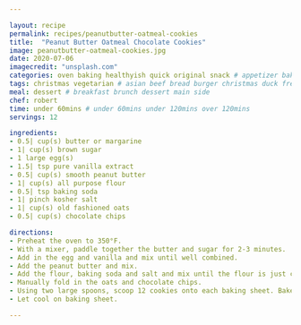 ```yaml
---

layout: recipe
permalink: recipes/peanutbutter-oatmeal-cookies
title:  "Peanut Butter Oatmeal Chocolate Cookies"
image: peanutbutter-oatmeal-cookies.jpg
date: 2020-07-06 
imagecredit: "unsplash.com" 
categories: oven baking healthyish quick original snack # appetizer baking dressing drink grill healthyish marinade oven pickling quick raw salad sandwich sauce snack soup
tags: christmas vegetarian # asian beef bread burger christmas duck french fruit indian italian mexican nuts pasta pork poultry rice seafood thanksgiving vegetarian
meal: dessert # breakfast brunch dessert main side
chef: robert 
time: under 60mins # under 60mins under 120mins over 120mins
servings: 12 

ingredients:
- 0.5| cup(s) butter or margarine
- 1| cup(s) brown sugar
- 1 large egg(s)
- 1.5| tsp pure vanilla extract
- 0.5| cup(s) smooth peanut butter
- 1| cup(s) all purpose flour
- 0.5| tsp baking soda
- 1| pinch kosher salt
- 1| cup(s) old fashioned oats
- 0.5| cup(s) chocolate chips

directions:
- Preheat the oven to 350°F. 
- With a mixer, paddle together the butter and sugar for 2-3 minutes.
- Add in the egg and vanilla and mix until well combined.
- Add the peanut butter and mix.
- Add the flour, baking soda and salt and mix until the flour is just combined.
- Manually fold in the oats and chocolate chips.
- Using two large spoons, scoop 12 cookies onto each baking sheet. Bake for 14 minutes.
- Let cool on baking sheet.

--- 
```

